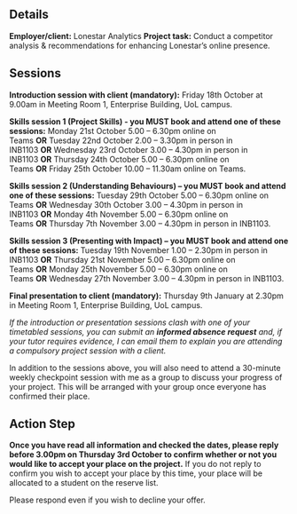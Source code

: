 ## Details

**Employer/client:** Lonestar Analytics
**Project task:** Conduct a competitor analysis & recommendations for enhancing Lonestar’s online presence.

## Sessions

**Introduction session with client (mandatory):** Friday 18th October at 9.00am in Meeting Room 1, Enterprise Building, UoL campus.

**Skills session 1 (Project Skills) - you MUST book and attend one of these sessions:** Monday 21st October 5.00 – 6.30pm online on Teams **OR** Tuesday 22nd October 2.00 – 3.30pm in person in INB1103 **OR** Wednesday 23rd October 3.00 – 4.30pm in person in INB1103 **OR** Thursday 24th October 5.00 – 6.30pm online on Teams **OR** Friday 25th October 10.00 – 11.30am online on Teams.

**Skills session 2 (Understanding Behaviours) – you MUST book and attend one of these sessions:** Tuesday 29th October 5.00 – 6.30pm online on Teams **OR** Wednesday 30th October 3.00 – 4.30pm in person in INB1103 **OR** Monday 4th November 5.00 – 6.30pm online on Teams **OR** Thursday 7th November 3.00 – 4.30pm in person in INB1103.

**Skills session 3 (Presenting with Impact) – you MUST book and attend one of these sessions:** Tuesday 19th November 1.00 – 2.30pm in person in INB1103 **OR** Thursday 21st November 5.00 – 6.30pm online on Teams **OR** Monday 25th November 5.00 – 6.30pm online on Teams **OR** Wednesday 27th November 3.00 – 4.30pm in person in INB1103.

**Final presentation to client (mandatory):** Thursday 9th January at 2.30pm in Meeting Room 1, Enterprise Building, UoL campus.

*If the introduction or presentation sessions clash with one of your timetabled sessions, you can submit an **informed absence request** and, if your tutor requires evidence, I can email them to explain you are attending a compulsory project session with a client.*

In addition to the sessions above, you will also need to attend a 30-minute weekly checkpoint session with me as a group to discuss your progress of your project. This will be arranged with your group once everyone has confirmed their place.

## Action Step

**Once you have read all information and checked the dates, please reply before 3.00pm on Thursday 3rd October to confirm whether or not you would like to accept your place on the project.** If you do not reply to confirm you wish to accept your place by this time, your place will be allocated to a student on the reserve list.

Please respond even if you wish to decline your offer.